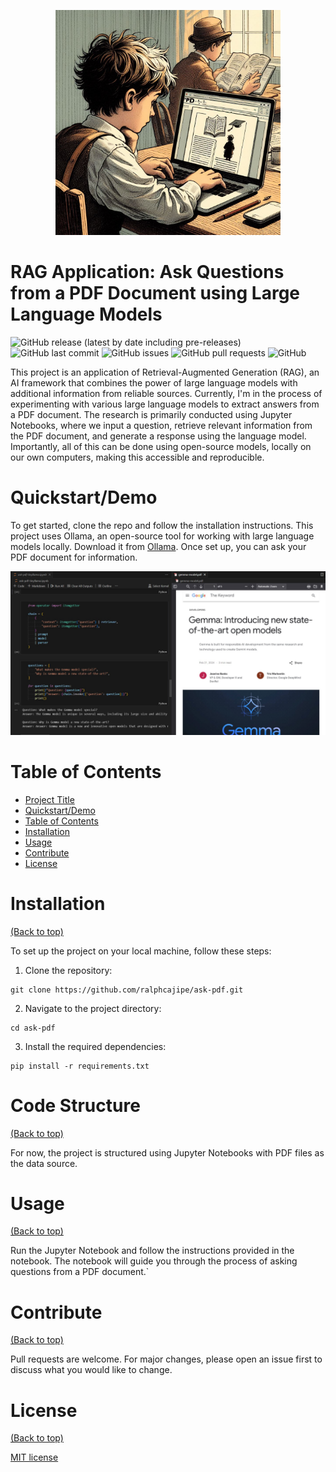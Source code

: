 <!-- Add banner here -->
<p align="center">
    <img src="./assets/boy.jfif" alt="Boy using laptop" width="360">
</p>

# RAG Application: Ask Questions from a PDF Document using Large Language Models

<!-- Add buttons here -->

![GitHub release (latest by date including pre-releases)](https://img.shields.io/github/v/release/ralphcajipe/ask-pdf?include_prereleases)
![GitHub last commit](https://img.shields.io/github/last-commit/ralphcajipe/ask-pdf)
![GitHub issues](https://img.shields.io/github/issues-raw/ralphcajipe/ask-pdf)
![GitHub pull requests](https://img.shields.io/github/issues-pr/ralphcajipe/ask-pdf)
![GitHub](https://img.shields.io/github/license/ralphcajipe/ask-pdf)

This project is an application of Retrieval-Augmented Generation (RAG), an AI framework that combines the power of large language models with additional information from reliable sources. Currently, I'm in the process of experimenting with various large language models to extract answers from a PDF document. The research is primarily conducted using Jupyter Notebooks, where we input a question, retrieve relevant information from the PDF document, and generate a response using the language model. Importantly, all of this can be done using open-source models, locally on our own computers, making this accessible and reproducible.

# Quickstart/Demo
To get started, clone the repo and follow the installation instructions. This project uses Ollama, an open-source tool for working with large language models locally. Download it from [Ollama](https://ollama.com). Once set up, you can ask your PDF document for information.

<p align="center">
    <img src="./assets/demo.jpg" alt="Boy using laptop" width="1080">
</p>

# Table of Contents

- [Project Title](#project-title)
- [Quickstart/Demo](#quickstartdemo)
- [Table of Contents](#table-of-contents)
- [Installation](#installation)
- [Usage](#usage)
- [Contribute](#contribute)
- [License](#license)

# Installation
[(Back to top)](#table-of-contents)


To set up the project on your local machine, follow these steps:

1. Clone the repository: 

```shell 
git clone https://github.com/ralphcajipe/ask-pdf.git
```

2. Navigate to the project directory: 
```shell 
cd ask-pdf
```
3. Install the required dependencies: 
```shell
pip install -r requirements.txt
```

# Code Structure
[(Back to top)](#table-of-contents) 

For now, the project is structured using Jupyter Notebooks with PDF files as the data source.

# Usage
[(Back to top)](#table-of-contents)

Run the Jupyter Notebook and follow the instructions provided in the notebook. The notebook will guide you through the process of asking questions from a PDF document.`

# Contribute
[(Back to top)](#table-of-contents)

Pull requests are welcome. For major changes, please open an issue first to discuss what you would like to change.

# License
[(Back to top)](#table-of-contents)

[MIT license](./LICENSE)
